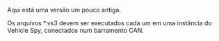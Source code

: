 <p>Aqui está uma versão um pouco antiga.</p>

<p>Os arquivos *.vs3 devem ser executados cada um em uma instância do Vehicle Spy, conectados num barramento CAN.</p>